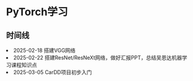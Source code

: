<h1>PyTorch学习</h1>
<h2>时间线</h2>
<li>2025-02-18 搭建VGG网络</li>
<li>2025-02-22 搭建ResNet/ResNeXt网络，做好汇报PPT，总结吴恩达机器学习课程知识点</li>
<li>2025-03-05 CarDD项目初步入门</li>
